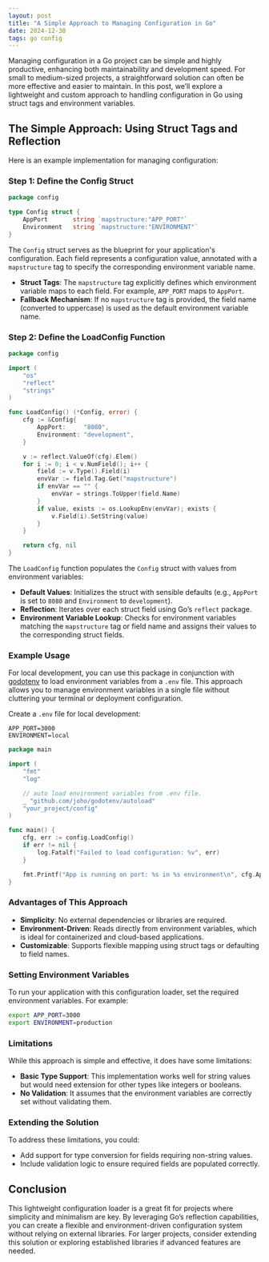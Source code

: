 ```yaml
---
layout: post
title: "A Simple Approach to Managing Configuration in Go"
date: 2024-12-30
tags: go config
---
```


Managing configuration in a Go project can be simple and highly productive, enhancing both maintainability and development speed. For small to medium-sized projects, a straightforward solution can often be more effective and easier to maintain. In this post, we’ll explore a lightweight and custom approach to handling configuration in Go using struct tags and environment variables.

## The Simple Approach: Using Struct Tags and Reflection

Here is an example implementation for managing configuration:

### Step 1: Define the Config Struct

```go
package config

type Config struct {
	AppPort       string `mapstructure:"APP_PORT"`
	Environment   string `mapstructure:"ENVIRONMENT"`
}
```

The `Config` struct serves as the blueprint for your application's configuration. Each field represents a configuration value, annotated with a `mapstructure` tag to specify the corresponding environment variable name.

- **Struct Tags**: The `mapstructure` tag explicitly defines which environment variable maps to each field. For example, `APP_PORT` maps to `AppPort`.
- **Fallback Mechanism**: If no `mapstructure` tag is provided, the field name (converted to uppercase) is used as the default environment variable name.

### Step 2: Define the LoadConfig Function

```go
package config

import (
    "os"
    "reflect"
    "strings"
)

func LoadConfig() (*Config, error) {
    cfg := &Config{
        AppPort:     "8080",
        Environment: "development",
    }

    v := reflect.ValueOf(cfg).Elem()
    for i := 0; i < v.NumField(); i++ {
        field := v.Type().Field(i)
        envVar := field.Tag.Get("mapstructure")
        if envVar == "" {
            envVar = strings.ToUpper(field.Name)
        }
        if value, exists := os.LookupEnv(envVar); exists {
            v.Field(i).SetString(value)
        }
    }

    return cfg, nil
}
```

The `LoadConfig` function populates the `Config` struct with values from environment variables:

- **Default Values**: Initializes the struct with sensible defaults (e.g., `AppPort` is set to `8080` and `Environment` to `development`).
- **Reflection**: Iterates over each struct field using Go’s `reflect` package.
- **Environment Variable Lookup**: Checks for environment variables matching the `mapstructure` tag or field name and assigns their values to the corresponding struct fields.

### Example Usage

For local development, you can use this package in conjunction with [godotenv](https://github.com/joho/godotenv) to load environment variables from a `.env` file. This approach allows you to manage environment variables in a single file without cluttering your terminal or deployment configuration.

Create a `.env` file for local development:

```env
APP_PORT=3000
ENVIRONMENT=local
```

```go
package main

import (
    "fmt"
    "log"

    // auto load environment variables from .env file.
    _ "github.com/joho/godotenv/autoload"
    "your_project/config"
)

func main() {
    cfg, err := config.LoadConfig()
    if err != nil {
        log.Fatalf("Failed to load configuration: %v", err)
    }

    fmt.Printf("App is running on port: %s in %s environment\n", cfg.AppPort, cfg.Environment)
}
```

### Advantages of This Approach

- **Simplicity**: No external dependencies or libraries are required.
- **Environment-Driven**: Reads directly from environment variables, which is ideal for containerized and cloud-based applications.
- **Customizable**: Supports flexible mapping using struct tags or defaulting to field names.

### Setting Environment Variables

To run your application with this configuration loader, set the required environment variables. For example:

```bash
export APP_PORT=3000
export ENVIRONMENT=production
```

### Limitations

While this approach is simple and effective, it does have some limitations:

- **Basic Type Support**: This implementation works well for string values but would need extension for other types like integers or booleans.
- **No Validation**: It assumes that the environment variables are correctly set without validating them.

### Extending the Solution

To address these limitations, you could:

- Add support for type conversion for fields requiring non-string values.
- Include validation logic to ensure required fields are populated correctly.

## Conclusion

This lightweight configuration loader is a great fit for projects where simplicity and minimalism are key. By leveraging Go’s reflection capabilities, you can create a flexible and environment-driven configuration system without relying on external libraries. For larger projects, consider extending this solution or exploring established libraries if advanced features are needed.
